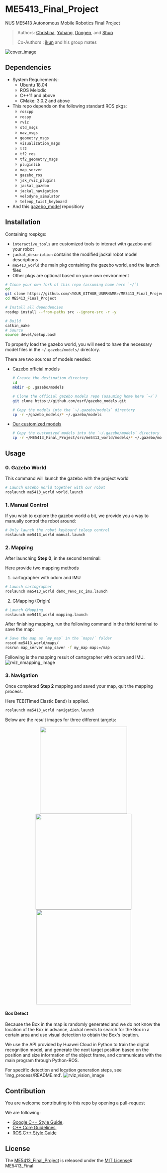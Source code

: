 # ME5413_Final_Project

NUS ME5413 Autonomous Mobile Robotics Final Project
> Authors: [Christina](https://github.com/ldaowen), [Yuhang](https://github.com/yuhang1008), [Dongen](https://github.com/nuslde), and [Shuo](https://github.com/SS47816)
> 
> Co-Authors : [ikun](https://github.com/ccoopq) and his group mates

![cover_image](src/me5413_world/media/gazebo_world.png)

## Dependencies

* System Requirements:
  * Ubuntu 18.04
  * ROS Melodic
  * C++11 and above
  * CMake: 3.0.2 and above
* This repo depends on the following standard ROS pkgs:
  * `roscpp`
  * `rospy`
  * `rviz`
  * `std_msgs`
  * `nav_msgs`
  * `geometry_msgs`
  * `visualization_msgs`
  * `tf2`
  * `tf2_ros`
  * `tf2_geometry_msgs`
  * `pluginlib`
  * `map_server`
  * `gazebo_ros`
  * `jsk_rviz_plugins`
  * `jackal_gazebo`
  * `jackal_navigation`
  * `velodyne_simulator`
  * `teleop_twist_keyboard`
* And this [gazebo_model](https://github.com/osrf/gazebo_models) repositiory

## Installation

Containing rospkgs:

* `interactive_tools` are customized tools to interact with gazebo and your robot
* `jackal_description` contains the modified jackal robot model descriptions
* `me5413_world` the main pkg containing the gazebo world, and the launch files
* Other pkgs are optional based on youe own environment

```bash
# Clone your own fork of this repo (assuming home here `~/`)
cd
git clone https://github.com/<YOUR_GITHUB_USERNAME>/ME5413_Final_Project.git
cd ME5413_Final_Project

# Install all dependencies
rosdep install --from-paths src --ignore-src -r -y

# Build
catkin_make
# Source 
source devel/setup.bash
```

To properly load the gazebo world, you will need to have the necessary model files in the `~/.gazebo/models/` directory.

There are two sources of models needed:

* [Gazebo official models](https://github.com/osrf/gazebo_models)
  
  ```bash
  # Create the destination directory
  cd
  mkdir -p .gazebo/models

  # Clone the official gazebo models repo (assuming home here `~/`)
  git clone https://github.com/osrf/gazebo_models.git

  # Copy the models into the `~/.gazebo/models` directory
  cp -r ~/gazebo_models/* ~/.gazebo/models
  ```

* [Our customized models](https://github.com/NUS-Advanced-Robotics-Centre/ME5413_Final_Project/tree/main/src/me5413_world/models)

  ```bash
  # Copy the customized models into the `~/.gazebo/models` directory
  cp -r ~/ME5413_Final_Project/src/me5413_world/models/* ~/.gazebo/models
  ```

## Usage

### 0. Gazebo World

This command will launch the gazebo with the project world

```bash
# Launch Gazebo World together with our robot
roslaunch me5413_world world.launch
```

### 1. Manual Control

If you wish to explore the gazebo world a bit, we provide you a way to manually control the robot around:

```bash
# Only launch the robot keyboard teleop control
roslaunch me5413_world manual.launch
```

### 2. Mapping

After launching **Step 0**, in the second terminal:

Here provide two mapping methods

1. cartographer with odom and IMU
```bash
# Launch cartographer
roslaunch me5413_world demo_revo_sc_imu.launch
```
2. GMapping (Origin)
```bash
# Launch GMapping
roslaunch me5413_world mapping.launch
```
After finishing mapping, run the following command in the thrid terminal to save the map:

```bash
# Save the map as `my_map` in the `maps/` folder
roscd me5413_world/maps/
rosrun map_server map_saver -f my_map map:=/map
```
Following is the mapping result of cartographer with odom and IMU.
![rviz_nmapping_image](src/me5413_world/media/my_map.png)

### 3. Navigation

Once completed **Step 2** mapping and saved your map, quit the mapping process.

Here TEB(Timed Elastic Band) is applied.

```bash
roslaunch me5413_world navigation.launch
```
Below are the result images for three different targets:
<p align="center">
  <img src="Result/Box.png" width="280" />
  <img src="Result/Line.png" width="308" />
  <img src="Result/Vehicle.png" width="305" />
</p>

#### Box Detect
Because the Box in the map is randomly generated and we do not know the location of the Box in advance, Jackal needs to search for the Box in a certain area and use visual detection to obtain the Box's location.

We use the API provided by Huawei Cloud in Python to train the digital recognition model, and generate the next target position based on the position and size information of the object frame, and communicate with the main program through Python-ROS.

For specific detection and location generation steps, see 'img_process/README.md'.
![rviz_vision_image](Img_process/huawei.png)

## Contribution

You are welcome contributing to this repo by opening a pull-request

We are following:

* [Google C++ Style Guide](https://google.github.io/styleguide/cppguide.html),
* [C++ Core Guidelines](https://isocpp.github.io/CppCoreGuidelines/CppCoreGuidelines#main),
* [ROS C++ Style Guide](http://wiki.ros.org/CppStyleGuide)

## License

The [ME5413_Final_Project](https://github.com/NUS-Advanced-Robotics-Centre/ME5413_Final_Project) is released under the [MIT License](https://github.com/NUS-Advanced-Robotics-Centre/ME5413_Final_Project/blob/main/LICENSE)# ME5413_Final
